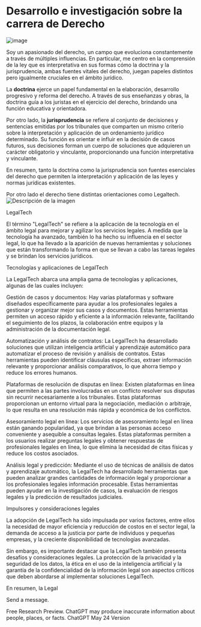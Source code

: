 
# Desarrollo e investigación sobre la carrera de Derecho 

![image](https://github.com/JoseMBanzer42/CarreraDeDerecho/assets/7370358/c0cfdd9c-865e-43d4-bcfb-1aa1565fc93f)



Soy un apasionado del derecho, un campo que evoluciona constantemente a través de múltiples influencias. En particular, me centro en la comprensión de la ley que es interpretativa en sus formas cómo la doctrina y la jurisprudencia, ambas fuentes vitales del derecho, juegan papeles distintos pero igualmente cruciales en el ámbito jurídico.

La **doctrina** ejerce un papel fundamental en la elaboración, desarrollo progresivo y reforma del derecho. A través de sus enseñanzas y obras, la doctrina guía a los juristas en el ejercicio del derecho, brindando una función educativa y orientadora.

Por otro lado, la **jurisprudencia** se refiere al conjunto de decisiones y sentencias emitidas por los tribunales que comparten un mismo criterio sobre la interpretación y aplicación de un ordenamiento jurídico determinado. Su función es orientar e influir en la decisión de casos futuros, sus decisiones forman un cuerpo de soluciones que adquieren un carácter obligatorio y vinculante, proporcionando una función interpretativa y vinculante.

En resumen, tanto la doctrina como la jurisprudencia son fuentes esenciales del derecho que permiten la interpretación y aplicación de las leyes y normas jurídicas existentes.

Por otro lado el derecho tiene distintas orientaciones como Legaltech.
![Descripción de la imagen](https://mentorday.es/wikitips/wp-content/uploads/2021/11/Legaltech.jpg)


LegalTech

El término "LegalTech" se refiere a la aplicación de la tecnología en el ámbito legal para mejorar y agilizar los servicios legales. A medida que la tecnología ha avanzado, también lo ha hecho su influencia en el sector legal, lo que ha llevado a la aparición de nuevas herramientas y soluciones que están transformando la forma en que se llevan a cabo las tareas legales y se brindan los servicios jurídicos.

Tecnologías y aplicaciones de LegalTech

La LegalTech abarca una amplia gama de tecnologías y aplicaciones, algunas de las cuales incluyen:

Gestión de casos y documentos: Hay varias plataformas y software diseñados específicamente para ayudar a los profesionales legales a gestionar y organizar mejor sus casos y documentos. Estas herramientas permiten un acceso rápido y eficiente a la información relevante, facilitando el seguimiento de los plazos, la colaboración entre equipos y la administración de la documentación legal.

Automatización y análisis de contratos: La LegalTech ha desarrollado soluciones que utilizan inteligencia artificial y aprendizaje automático para automatizar el proceso de revisión y análisis de contratos. Estas herramientas pueden identificar cláusulas específicas, extraer información relevante y proporcionar análisis comparativos, lo que ahorra tiempo y reduce los errores humanos.

Plataformas de resolución de disputas en línea: Existen plataformas en línea que permiten a las partes involucradas en un conflicto resolver sus disputas sin recurrir necesariamente a los tribunales. Estas plataformas proporcionan un entorno virtual para la negociación, mediación o arbitraje, lo que resulta en una resolución más rápida y económica de los conflictos.

Asesoramiento legal en línea: Los servicios de asesoramiento legal en línea están ganando popularidad, ya que brindan a las personas acceso conveniente y asequible a consultas legales. Estas plataformas permiten a los usuarios realizar preguntas legales y obtener respuestas de profesionales legales en línea, lo que elimina la necesidad de citas físicas y reduce los costos asociados.

Análisis legal y predicción: Mediante el uso de técnicas de análisis de datos y aprendizaje automático, la LegalTech ha desarrollado herramientas que pueden analizar grandes cantidades de información legal y proporcionar a los profesionales legales información procesable. Estas herramientas pueden ayudar en la investigación de casos, la evaluación de riesgos legales y la predicción de resultados judiciales.

Impulsores y consideraciones legales

La adopción de LegalTech ha sido impulsada por varios factores, entre ellos la necesidad de mayor eficiencia y reducción de costos en el sector legal, la demanda de acceso a la justicia por parte de individuos y pequeñas empresas, y la creciente disponibilidad de tecnologías avanzadas.

Sin embargo, es importante destacar que la LegalTech también presenta desafíos y consideraciones legales. La protección de la privacidad y la seguridad de los datos, la ética en el uso de la inteligencia artificial y la garantía de la confidencialidad de la información legal son aspectos críticos que deben abordarse al implementar soluciones LegalTech.

En resumen, la Legal

Send a message.

Free Research Preview. ChatGPT may produce inaccurate information about people, places, or facts. ChatGPT May 24 Version
